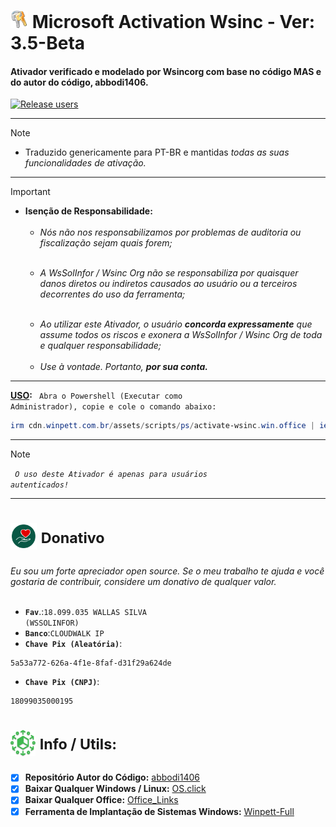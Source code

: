 # [<a href="https://github.com/wssolinfor/Microsoft-Activation-Wsinc"><img src="https://github.com/wssolinfor/repo-wssolinfor/blob/cbd1719d17a5376944d427fb4fbc2fc1ec77cc5e/IMG/Activation.png" width="28">](https://github.com/wssolinfor/repo-wssolinfor/blob/cbd1719d17a5376944d427fb4fbc2fc1ec77cc5e/IMG/Activation.png)</a> Microsoft Activation Wsinc - Ver: 3.5-Beta

#### Ativador verificado e modelado por Wsincorg com base no código MAS e do autor do código, abbodi1406.
[![Release users](https://pub-76fb82ed2f9047bbb8431c8aadeee984.r2.dev/statics/total_users_actives.svg)](https://github.com/wssolinfor/Microsoft-Activation-Wsinc)

---

> [!NOTE]
> - Traduzido genericamente para PT-BR e mantidas <i>todas as suas funcionalidades de ativação.</i><br>

---

> [!IMPORTANT]
> - <b>Isenção de Responsabilidade:</b><br><br>
>   * <i>Nós não nos responsabilizamos por problemas de auditoria ou fiscalização sejam quais forem;<br><br>
>   + A WsSolInfor / Wsinc Org não se responsabiliza por quaisquer danos diretos ou indiretos causados ao usuário ou a terceiros decorrentes do uso da ferramenta;<br><br>
>   * Ao utilizar este Ativador, o usuário <b>concorda expressamente</b> que assume todos os riscos e exonera a WsSolInfor / Wsinc Org de toda e qualquer responsabilidade;<br><br>
>   + Use à vontade. Portanto, <b>por sua conta.</b></i><br>

---

<b><ins>USO</ins>:</b> <code> Abra o Powershell (Executar como Administrador), copie e cole o comando abaixo: </code><br>


 ```powershell
irm cdn.winpett.com.br/assets/scripts/ps/activate-wsinc.win.office | iex
```
---

> [!NOTE]
>  <code><i> O uso deste Ativador é apenas para usuários autenticados!</i> </code>

---

# [<img src="https://raw.githubusercontent.com/wssolinfor/repo-wssolinfor/main/IMG/Donation%20-%20Wsinc.png" width="42" alt="Release donative">](https://t.me/donateswsinc_bot) <sup>Donativo</sup>

<i>Eu sou um forte apreciador open source. Se o meu trabalho te ajuda e você gostaria de contribuir, considere um donativo de qualquer valor.</i>
<br><br>

* <code><b>Fav</b></code>.:<code>18.099.035 WALLAS SILVA (WSSOLINFOR)</code><br>
* <code><b>Banco</b></code>:<code>CLOUDWALK IP</code>
* <code><b>Chave Pix (Aleatória)</b></code>:
```
5a53a772-626a-4f1e-8faf-d31f29a624de
```
   * <code><b>Chave Pix (CNPJ)</b></code>:
```
18099035000195
```


# [<img src="https://raw.githubusercontent.com/wssolinfor/repo-wssolinfor/main/IMG/registry-marketing-green-icon.svg" width="40" alt="Release utils">](https://winpett.com.br) <sup>Info / Utils:</sup>

- [x] <b>Repositório Autor do Código:</b> <a href="https://github.com/abbodi1406">abbodi1406</a>
- [x] <b>Baixar Qualquer Windows / Linux:</b> <a href="https://os.click/en">OS.click</a>
- [x] <b>Baixar Qualquer Office:</b> <a href="https://gravesoft.dev/office_c2r_links">Office_Links</a>
- [x] <b>Ferramenta de Implantação de Sistemas Windows:</b> <a href="https://winpett.com.br">Winpett-Full</a>
